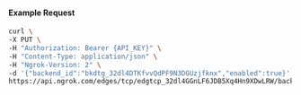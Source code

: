 <!-- Code generated for API Clients. DO NOT EDIT. -->

#### Example Request

```bash
curl \
-X PUT \
-H "Authorization: Bearer {API_KEY}" \
-H "Content-Type: application/json" \
-H "Ngrok-Version: 2" \
-d '{"backend_id":"bkdtg_32dl4DTKfvvQdPF9N3DGUzjfknx","enabled":true}' \
https://api.ngrok.com/edges/tcp/edgtcp_32dl4GGnLF6JDB5Xq4Hn9XDwLRW/backend
```
